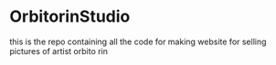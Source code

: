 # OrbitorinStudio
this is the repo containing all the code for making website for selling pictures of artist orbito rin 
